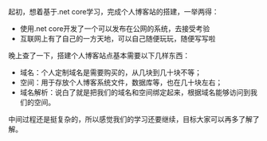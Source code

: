 起初，想着基于.net core学习，完成个人博客站的搭建，一举两得：

* 使用.net core开发了一个可以发布在公网的系统，去接受考验
* 互联网上有了自己的一方天地，可以自己随便玩玩，随便写写啦

晚上查了一下，搭建个人博客站点基本需要以下几样东西：

* 域名：个人定制域名是需要购买的，从几块到几十块不等；
* 空间：用于存放个人博客系统文件，数据库等，也在几十块左右；
* 域名解析：说白了就是把我们的域名和空间绑定起来，根据域名能够访问到我们的空间。

中间过程还是挺复杂的，所以感觉我们的学习还要继续，目标大家可以再多了解了解。



